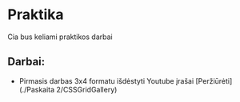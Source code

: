 # Praktika
Cia bus keliami praktikos darbai

##  Darbai:

-   Pirmasis darbas 3x4 formatu išdėstyti Youtube įrašai [Peržiūrėti](./Paskaita 2/CSSGridGallery)
 
